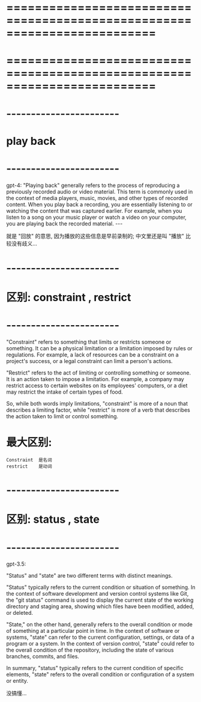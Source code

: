 # ========================================================================= #
#
# ========================================================================= #





# ----------------------- #
#      play back
# ----------------------- #

gpt-4:
    "Playing back" generally refers to the process of reproducing a previously recorded audio or video material. 
    This term is commonly used in the context of media players, music, movies, and other types of recorded content. 
    When you play back a recording, you are essentially listening to or watching the content that was captured earlier. 
    For example, when you listen to a song on your music player or watch a video on your computer, you are playing back the recorded material.
    ---

就是 "回放" 的意思, 因为播放的这些信息是早前录制的;
中文里还是叫 "播放" 比较没有歧义...





# ----------------------- #
#   区别: constraint , restrict
# ----------------------- #

"Constraint" refers to something that limits or restricts someone or something. It can be a physical limitation or a limitation imposed by rules or regulations. For example, a lack of resources can be a constraint on a project's success, or a legal constraint can limit a person's actions.

"Restrict" refers to the act of limiting or controlling something or someone. It is an action taken to impose a limitation. For example, a company may restrict access to certain websites on its employees' computers, or a diet may restrict the intake of certain types of food.

So, while both words imply limitations, "constraint" is more of a noun that describes a limiting factor, while "restrict" is more of a verb that describes the action taken to limit or control something.

# 最大区别: 
    Constraint  是名词
    restrict    是动词




# ----------------------- #
#   区别: status , state
# ----------------------- #

gpt-3.5:

"Status" and "state" are two different terms with distinct meanings.

"Status" typically refers to the current condition or situation of something. In the context of software development and version control systems like Git, the "git status" command is used to display the current state of the working directory and staging area, showing which files have been modified, added, or deleted.

"State," on the other hand, generally refers to the overall condition or mode of something at a particular point in time. 
In the context of software or systems, "state" can refer to the current configuration, settings, or data of a program or a system. 
In the context of version control, "state" could refer to the overall condition of the repository, including the state of various branches, commits, and files.

In summary, 
"status" typically refers to the current condition of specific elements, 
"state" refers to the overall condition or configuration of a system or entity.


没搞懂...















